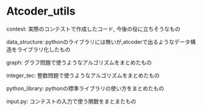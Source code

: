 # Atcoder_utils

contest: 実際のコンテストで作成したコード, 今後の役に立ちそうなもの

data_structure: pythonのライブラリには無いが,atcoderで出るようなデータ構造をライブラリ化したもの

graph: グラフ問題で使うようなアルゴリズムをまとめたもの

integer_tec: 整数問題で使うようなアルゴリズムをまとめたもの

python_library: pythonの標準ライブラリの使い方をまとめたもの

input.py: コンテストの入力で使う関数をまとまたもの
